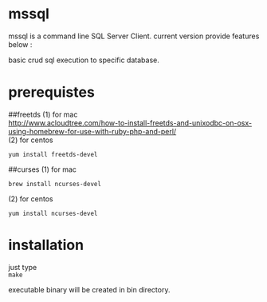 mssql
=========
mssql is a command line SQL Server Client.
current version provide features below :

basic crud sql execution to specific database.

prerequistes
==========

##freetds
(1) for mac  
http://www.acloudtree.com/how-to-install-freetds-and-unixodbc-on-osx-using-homebrew-for-use-with-ruby-php-and-perl/  
(2) for centos  
```
yum install freetds-devel
```

##curses
(1) for mac  
```
brew install ncurses-devel
```
(2) for centos  
```
yum install ncurses-devel
```

installation
==========
just type  
`make`  
  
executable binary will be created in bin directory.
